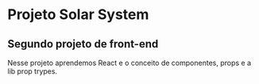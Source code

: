 # Projeto Solar System
## Segundo projeto de front-end

Nesse projeto aprendemos React e o conceito de componentes, props e a lib prop trypes.
